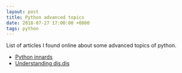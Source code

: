 ```yaml
---
layout: post
title: Python advanced topics
date: 2018-07-27 17:00:00 +0800
tags: python
---
```


List of articles I found online about some advanced topics of python.

- [Python innards](https://tech.blog.aknin.name/category/my-projects/pythons-innards/)
- [Understanding dis.dis](https://stackoverflow.com/a/47529318)
